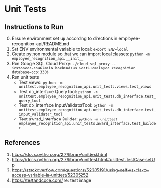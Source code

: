 # Unit Tests

## Instructions to Run
0. Ensure environment set up according to directions in employee-recognition-api/README.md
1. Set ENV environmental variable to local: ```export ENV=local```
2. Create python module so that we can import local classes: ```python -m employee_recognition_api.__init__```
3. Run Google SQL Cloud Proxy: ```./cloud_sql_proxy --instances=cs467maia-backend:us-west1:employee-recognition-database=tcp:3306```
3. Run unit tests
	- Test views: ```python -m unittest.employee_recognition_api.unit_tests.views.test_views```
	- Test db_interface QueryTool: ```python -m unittest.employee_recognition_api.unit_tests.db_interface.test_query_tool```
	- Test db_interface InputValidatorTool: ```python -m unittest.employee_recognition_api.unit_tests.db_interface.test_input_validator_tool```
	- Test awrad_interface Builder: 
	```python -m unittest employee_recognition_api.unit_tests.award_interface.test_builder```

## References 
1. https://docs.python.org/2.7/library/unittest.html
2. https://docs.python.org/2.7/library/unittest.html#unittest.TestCase.setUp
3. https://stackoverflow.com/questions/52305191/using-self-vs-cls-to-access-variable-in-unittest/52305252
4. https://testandcode.com/ re: test image